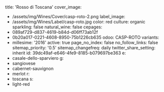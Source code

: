 title: 'Rosso di Toscana'
cover_image:
  - /assets/img/Wines/Cover/casp-roto-2.png
label_image:
  - /assets/img/Wines/Label/casp-roto.jpg
color: red
culture: organic
sparkling: false
natural_wine: false
cepages:
  - 089af729-d837-4619-b84d-d06ff73ab12f
  - 0b20a017-0221-4608-8950-75b1226cb635
odoo: CASP-ROTO
variants:
  -
    millesime: '2016'
    active: true
page_no_index: false
no_follow_links: false
sitemap_priority: '0.5'
sitemap_changefreq: daily
twitter_share_setting: inherit
id: 39dc49af-e646-4fe9-8185-b079697be363
e:
  - casale-dello-sparviero
g:
  - sangiovese
  - cabernet-sauvignon
  - merlot
r:
  - toscana
s:
  - light-red
